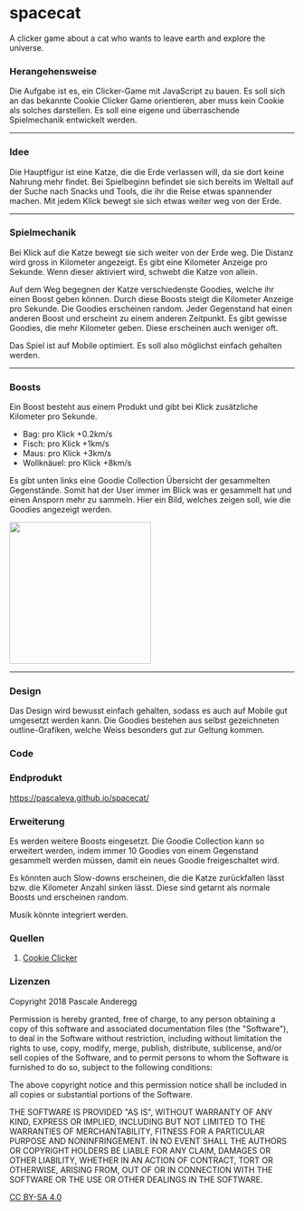 # spacecat
A clicker game about a cat who wants to leave earth and explore the universe.

### Herangehensweise
Die Aufgabe ist es, ein Clicker-Game mit JavaScript zu bauen. Es soll sich an das bekannte Cookie Clicker Game orientieren, aber muss kein Cookie als solches darstellen. Es soll eine eigene und überraschende Spielmechanik entwickelt werden.


---

### Idee
Die Hauptfigur ist eine Katze, die die Erde verlassen will, da sie dort keine Nahrung mehr findet. Bei Spielbeginn befindet sie sich bereits im Weltall auf der Suche nach Snacks und Tools, die ihr die Reise etwas spannender machen. Mit jedem Klick bewegt sie sich etwas weiter weg von der Erde.

---

### Spielmechanik
Bei Klick auf die Katze bewegt sie sich weiter von der Erde weg. Die Distanz wird gross in Kilometer angezeigt. Es gibt eine Kilometer Anzeige pro Sekunde. Wenn dieser aktiviert wird, schwebt die Katze von allein.

Auf dem Weg begegnen der Katze verschiedenste Goodies, welche ihr einen Boost geben können. Durch diese Boosts steigt die Kilometer Anzeige pro Sekunde. Die Goodies erscheinen random. Jeder Gegenstand hat einen anderen Boost und erscheint zu einem anderen Zeitpunkt. Es gibt gewisse Goodies, die mehr Kilometer geben. Diese erscheinen auch weniger oft. 

Das Spiel ist auf Mobile optimiert. Es soll also möglichst einfach gehalten werden. 

---

### Boosts
Ein Boost besteht aus einem Produkt und gibt bei Klick zusätzliche Kilometer pro Sekunde. 

* Bag: pro Klick +0.2km/s
* Fisch: pro Klick +1km/s
* Maus: pro Klick +3km/s
* Wollknäuel: pro Klick +8km/s 

 Es gibt unten links eine Goodie Collection Übersicht der gesammelten Gegenstände. Somit hat der User immer im Blick was er gesammelt hat und einen Ansporn mehr zu sammeln. Hier ein Bild, welches zeigen soll, wie die Goodies angezeigt werden. 
 
<img src="https://i.imgur.com/vNbcxNh.png" width="250">


---

### Design
Das Design wird bewusst einfach gehalten, sodass es auch auf Mobile gut umgesetzt werden kann. Die Goodies bestehen aus selbst gezeichneten outline-Grafiken, welche Weiss besonders gut zur Geltung kommen.

### Code


### Endprodukt
https://pascaleva.github.io/spacecat/

### Erweiterung
Es werden weitere Boosts eingesetzt. Die Goodie Collection kann so erweitert werden, indem immer 10 Goodies von einem Gegenstand gesammelt werden müssen, damit ein neues Goodie freigeschaltet wird.

Es könnten auch Slow-downs erscheinen, die die Katze zurückfallen lässt bzw. die Kilometer Anzahl sinken lässt. Diese sind getarnt als normale Boosts und erscheinen random. 

Musik könnte integriert werden.


### Quellen
1. [Cookie Clicker](http://orteil.dashnet.org/cookieclicker/)


### Lizenzen
Copyright 2018 Pascale Anderegg

Permission is hereby granted, free of charge, to any person obtaining a copy of this software and associated documentation files (the "Software"), to deal in the Software without restriction, including without limitation the rights to use, copy, modify, merge, publish, distribute, sublicense, and/or sell copies of the Software, and to permit persons to whom the Software is furnished to do so, subject to the following conditions:

The above copyright notice and this permission notice shall be included in all copies or substantial portions of the Software.

THE SOFTWARE IS PROVIDED "AS IS", WITHOUT WARRANTY OF ANY KIND, EXPRESS OR IMPLIED, INCLUDING BUT NOT LIMITED TO THE WARRANTIES OF MERCHANTABILITY, FITNESS FOR A PARTICULAR PURPOSE AND NONINFRINGEMENT. IN NO EVENT SHALL THE AUTHORS OR COPYRIGHT HOLDERS BE LIABLE FOR ANY CLAIM, DAMAGES OR OTHER LIABILITY, WHETHER IN AN ACTION OF CONTRACT, TORT OR OTHERWISE, ARISING FROM, OUT OF OR IN CONNECTION WITH THE SOFTWARE OR THE USE OR OTHER DEALINGS IN THE SOFTWARE.

[CC BY-SA 4.0](https://creativecommons.org/licenses/by-sa/4.0/)

